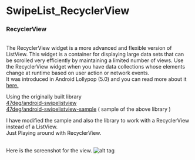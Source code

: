SwipeList_RecyclerView
======================

<h3>RecyclerView</h3><br>
The RecyclerView widget is a more advanced and flexible version of ListView. This widget is a container for displaying large data sets that can be scrolled very efficiently by maintaining a limited number of views. Use the RecyclerView widget when you have data collections whose elements change at runtime based on user action or network events.<br>
It was introduced in Android Lollypop (5.0) and you can read more about it <a href="https://developer.android.com/reference/android/support/v7/widget/RecyclerView.html">here.</a><br>


Using the originally built library<br>
<a href="https://github.com/47deg/android-swipelistview">47deg/android-swipelistview</a><br>
<a href="https://github.com/47deg/android-swipelistview-sample">47deg/android-swipelistview-sample</a>  ( sample of the above library )

I have modified the sample and also the library to work with a RecyclerView instead of a ListView.<br>
Just Playing around with RecyclerView.<br><br>

Here is the screenshot for the view.
![alt tag](http://i.imgur.com/ysLO3dA.png) <br>







